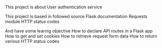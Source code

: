This project is about User authentication service

This project is based in followed source
Flask documentation
Requests module
HTTP status codes

And have some learnig objective
How to declare API routes in a Flask app
How to get and set cookies
How to retrieve request form data
How to return various HTTP status codes
